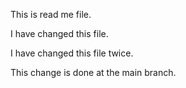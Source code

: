 This is read me file.

I have changed this file.

I have changed this file twice.

This change is done at the main branch.